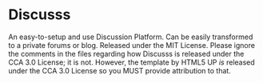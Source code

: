 # Discusss
An easy-to-setup and use Discussion Platform.  Can be easily transformed to a private forums or blog.  Released under the MIT License.  Please ignore the comments in the files regarding how Discusss is released under the CCA 3.0 License; it is not.  However, the template by HTML5 UP *is* released under the CCA 3.0 License so you MUST provide attribution to that.
